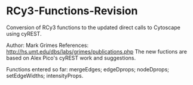 # RCy3-Functions-Revision
Conversion of RCy3 functions to the updated direct calls to Cytoscape using cyREST.

Author: Mark Grimes
References: http://hs.umt.edu/dbs/labs/grimes/publications.php
The new fuctions are based on Alex Pico's cyREST work and suggestions.

Functions entered so far: mergeEdges; edgeDprops; nodeDprops; setEdgeWidths; intensityProps.
